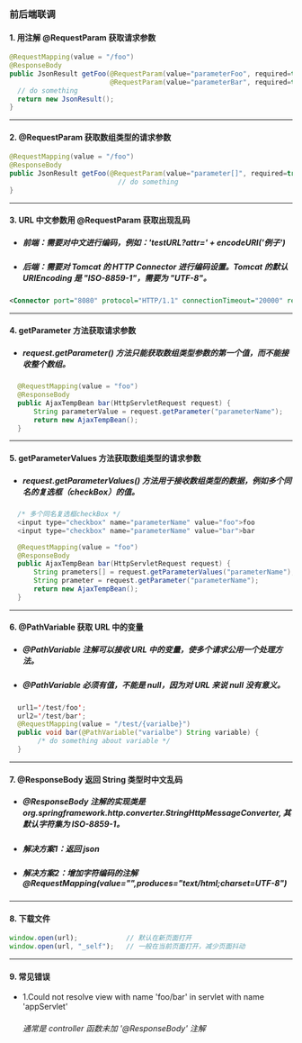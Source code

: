 ### 前后端联调

#### 1. 用注解 @RequestParam 获取请求参数
  ```java
  @RequestMapping(value = "/foo")
  @ResponseBody
  public JsonResult getFoo(@RequestParam(value="parameterFoo", required=true) String parameterFoo,
                           @RequestParam(value="parameterBar", required=true) Integer parameterBar) throws IOException {
    // do something
    return new JsonResult();
  }
  ```





---
#### 2. @RequestParam 获取数组类型的请求参数
  ```java
  @RequestMapping(value = "/foo")
  @ResponseBody
  public JsonResult getFoo(@RequestParam(value="parameter[]", required=true) List<String> parameter) throws IOException {
                             // do something
  }
  ```






---
#### 3. URL 中文参数用 @RequestParam 获取出现乱码
  - ##### 前端：需要对中文进行编码，例如：'testURL?attr=' + encodeURI('例子')
  - ##### 后端：需要对 Tomcat 的 HTTP Connector 进行编码设置。Tomcat 的默认 URIEncoding 是 "ISO-8859-1"，需要为 "UTF-8"。
  ```xml
  <Connector port="8080" protocol="HTTP/1.1" connectionTimeout="20000" redirectPort="8443" URIEncoding="UTF-8"/>
  ```







---
#### 4. getParameter 方法获取请求参数
  - ##### request.getParameter() 方法只能获取数组类型参数的第一个值，而不能接收整个数组。
  ```java
    @RequestMapping(value = "foo")
    @ResponseBody
    public AjaxTempBean bar(HttpServletRequest request) {
        String parameterValue = request.getParameter("parameterName");
        return new AjaxTempBean();
    }
  ```







---
#### 5. getParameterValues 方法获取数组类型的请求参数
  - ##### request.getParameterValues() 方法用于接收数组类型的数据，例如多个同名的复选框（checkBox）的值。
  ```java
    /* 多个同名复选框checkBox */
    <input type="checkbox" name="parameterName" value="foo">foo
    <input type="checkbox" name="parameterName" value="bar">bar

    @RequestMapping(value = "foo")
    @ResponseBody
    public AjaxTempBean bar(HttpServletRequest request) {
        String prameters[] = request.getParameterValues("parameterName");   ==> ["foo", "bar"]
        String prameter = request.getParameter("parameterName");            ==> "foo"
        return new AjaxTempBean();
    }
  ```



---
#### 6. @PathVariable 获取 URL 中的变量
- ##### @PathVariable 注解可以接收 URL 中的变量，使多个请求公用一个处理方法。
- ##### @PathVariable 必须有值，不能是 null，因为对 URL 来说 null 没有意义。
```java
  url1='/test/foo';
  url2='/test/bar';
  @RequestMapping(value = "/test/{varialbe}")
  public void bar(@PathVariable("varialbe") String variable) {
       /* do something about variable */
  }
```  





---
  #### 7. @ResponseBody 返回 String 类型时中文乱码
  - ##### @ResponseBody 注解的实现类是 org.springframework.http.converter.StringHttpMessageConverter, 其默认字符集为 ISO-8859-1。
  - ##### 解决方案1：返回 json
  - ##### 解决方案2：增加字符编码的注解 @RequestMapping(value="",produces="text/html;charset=UTF-8") 





---
#### 8. 下载文件
  ```javascript
  window.open(url);            // 默认在新页面打开
  window.open(url, "_self");   // 一般在当前页面打开，减少页面抖动
  ```



---
#### 9. 常见错误

- 1.Could not resolve view with name 'foo/bar' in servlet with name 'appServlet'
  ###### 通常是 controller 函数未加 '@ResponseBody' 注解
